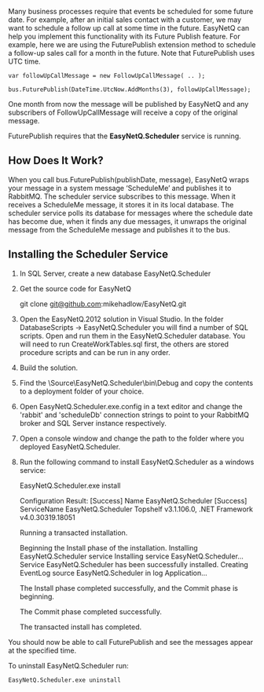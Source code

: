 Many business processes require that events be scheduled for some future date. For example, after an initial sales contact with a customer, we may want to schedule a follow up call at some time in the future. EasyNetQ can help you implement this functionality with its Future Publish feature. For example, here we are using the FuturePublish extension method to schedule a follow-up sales call for a month in the future. Note that FuturePublish uses UTC time.

    var followUpCallMessage = new FollowUpCallMessage( .. );

    bus.FuturePublish(DateTime.UtcNow.AddMonths(3), followUpCallMessage);

One month from now the message will be published by EasyNetQ and any subscribers of FollowUpCallMessage will receive a copy of the original message.

FuturePublish requires that the **EasyNetQ.Scheduler** service is running.

## How Does It Work?

When you call bus.FuturePublish(publishDate, message), EasyNetQ wraps your message in a system message ‘ScheduleMe’ and publishes it to RabbitMQ. The scheduler service subscribes to this message. When it receives a ScheduleMe message, it stores it in its local database. The scheduler service polls its database for messages where the schedule date has become due, when it finds any due messages, it unwraps the original message from the ScheduleMe message and publishes it to the bus.

## Installing the Scheduler Service

1. In SQL Server, create a new database EasyNetQ.Scheduler

2. Get the source code for EasyNetQ


    git clone git@github.com:mikehadlow/EasyNetQ.git

3. Open the EasyNetQ.2012 solution in Visual Studio. In the folder DatabaseScripts -> EasyNetQ.Scheduler you will find a number of SQL scripts. Open and run them in the EasyNetQ.Scheduler database. You will need to run CreateWorkTables.sql first, the others are stored procedure scripts and can be run in any order.

4. Build the solution.

5. Find the <clone path>\Source\EasyNetQ.Scheduler\bin\Debug and copy the contents to a deployment folder of your choice.

6. Open EasyNetQ.Scheduler.exe.config in a text editor and change the 'rabbit' and 'scheduleDb' connection strings to point to your RabbitMQ broker and SQL Server instance respectively.

7. Open a console window and change the path to the folder where you deployed EasyNetQ.Scheduler.

8. Run the following command to install EasyNetQ.Scheduler as a windows service:


    EasyNetQ.Scheduler.exe install

    Configuration Result:
    [Success] Name EasyNetQ.Scheduler
    [Success] ServiceName EasyNetQ.Scheduler
    Topshelf v3.1.106.0, .NET Framework v4.0.30319.18051

    Running a transacted installation.

    Beginning the Install phase of the installation.
    Installing EasyNetQ.Scheduler service
    Installing service EasyNetQ.Scheduler...
    Service EasyNetQ.Scheduler has been successfully installed.
    Creating EventLog source EasyNetQ.Scheduler in log Application...

    The Install phase completed successfully, and the Commit phase is beginning.

    The Commit phase completed successfully.

    The transacted install has completed.

You should now be able to call FuturePublish and see the messages appear at the specified time.

To uninstall EasyNetQ.Scheduler run:

    EasyNetQ.Scheduler.exe uninstall

